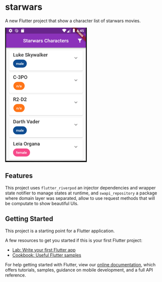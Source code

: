 # starwars

A new Flutter project that show a character list of starwars movies.

![demo](./screenshot/starwars.gif)


## Features

This project uses `flutter_riverpod` an injector dependencies and wrapper state notifier to manage states at runtime, and `swapi_repository` a package where domain layer was separated, allow to use request methods that will be computate to show beautiful UIs.

## Getting Started

This project is a starting point for a Flutter application.

A few resources to get you started if this is your first Flutter project:

- [Lab: Write your first Flutter app](https://flutter.dev/docs/get-started/codelab)
- [Cookbook: Useful Flutter samples](https://flutter.dev/docs/cookbook)

For help getting started with Flutter, view our
[online documentation](https://flutter.dev/docs), which offers tutorials,
samples, guidance on mobile development, and a full API reference.
